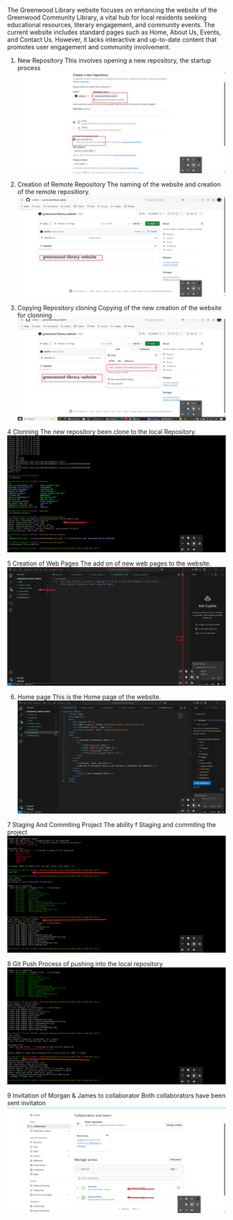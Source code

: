 The Greenwood Library website focuses on enhancing the website of the Greenwood Community Library, a vital hub for local residents seeking educational resources, literary engagement, and community events. The current website includes standard pages such as Home, About Us, Events, and Contact Us. However, it lacks interactive and up-to-date content that promotes user engagement and community involvement.

1. New Repository
This involves opening a new repository, the startup process
![New Repo](./img/1.NewRepository.png)

2. Creation of Remote Repository
The naming of the website and creation of the remote repositiory.
![Remote Repository](./img/2.CreationofRemoteRepository.png)

3. Copying Repository cloning
Copying of the new creation of the website for clonning
![Copying Clonning](./img/3.3.CopyRepoClone.png)

4 Clonning
The new repository been clone to the local Repository.
![Clonnig](./img/4.clonning.png)

5 Creation of Web Pages
 The add on of new web pages to the website.
 ![](./img/5.CreationOfWebPages.png)

 6. Home page
 This is the Home page of the website.
 ![Home page](./img/6.HomePage.png)

 7 Staging And Commiting Project
 The ability f Staging and commiting the project
 ![Staging&commiting](./img/7.StagingAndCommitingProject.png)

 8 Git Push
 Process of pushing into the local repository
 ![GitPush](./img/8.GitPush.png)

 9 Invitation of Morgan & James to collaborator
 Both collaborators have been sent invitaton 
 ![Invitations](./img/9.InvitationOfMorganAndJamesToCollaborator.png)